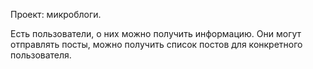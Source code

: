 Проект: микроблоги.

Есть пользователи, о них можно получить информацию. Они могут отправлять посты, можно получить список постов для конкретного пользователя.
